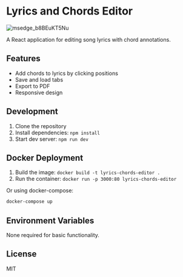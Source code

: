 # Lyrics and Chords Editor
![msedge_b8BEuKT5Nu](https://github.com/user-attachments/assets/138ad571-030b-41d4-a025-58e12d09f0cc)

A React application for editing song lyrics with chord annotations.

## Features

- Add chords to lyrics by clicking positions
- Save and load tabs
- Export to PDF
- Responsive design

## Development

1. Clone the repository
2. Install dependencies: `npm install`
3. Start dev server: `npm run dev`

## Docker Deployment

1. Build the image: `docker build -t lyrics-chords-editor .`
2. Run the container: `docker run -p 3000:80 lyrics-chords-editor`

Or using docker-compose:

```bash
docker-compose up
```

## Environment Variables

None required for basic functionality.

## License

MIT
